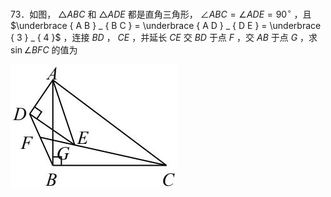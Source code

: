 73．如图， $\triangle A B C$ 和 $\triangle A D E$ 都是直角三角形， $\angle A B C = \angle A D E = 9 0 ^ { \circ }$ ，且 $\underbrace { A B } _ { B C } = \underbrace { A D } _ { D E } = \underbrace { 3 } _ { 4 }$ ，连接 $B D$ ， $C E$ ，并延长 $C E$ 交 $B D$ 于点 $F$ ，交 $A B$ 于点 $G$ ，求 $\sin \angle B F C$ 的值为

![](<../../qs_image_DB/专题1-2_一文吃透相似三角形12个模型·共14类题型（解析版）/71c21186702c50761c7a2cd76c7d597fa0af9259524beec2a704a1ab100ef9cd.jpg>)
